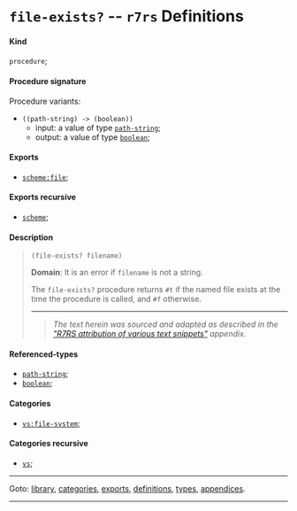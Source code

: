 

<a id='definition__r7rs__file-exists_3f'></a>

# `file-exists?` -- `r7rs` Definitions


<a id='definition__r7rs__file-exists_3f__kind'></a>

#### Kind

`procedure`;


<a id='definition__r7rs__file-exists_3f__procedure-signature'></a>

#### Procedure signature

Procedure variants:
 * `((path-string) -> (boolean))`
   * input: a value of type [`path-string`](../../r7rs/types/path-string.md#type__r7rs__path-string);
   * output: a value of type [`boolean`](../../r7rs/types/boolean.md#type__r7rs__boolean);


<a id='definition__r7rs__file-exists_3f__exports'></a>

#### Exports

 * [`scheme:file`](../../r7rs/exports/scheme_3a_file.md#export__r7rs__scheme_3a_file);


<a id='definition__r7rs__file-exists_3f__exports-recursive'></a>

#### Exports recursive

 * [`scheme`](../../r7rs/exports/scheme.md#export__r7rs__scheme);


<a id='definition__r7rs__file-exists_3f__description'></a>

#### Description

> ````
> (file-exists? filename)
> ````
> 
> 
> **Domain**:  It is an error if `filename` is not a string.
> 
> The `file-exists?` procedure returns
> `#t` if the named file exists at the time the procedure is called,
> and `#f` otherwise.
> 
> 
> ----
> > *The text herein was sourced and adapted as described in the ["R7RS attribution of various text snippets"](../../r7rs/appendices/attribution.md#appendix__r7rs__attribution) appendix.*


<a id='definition__r7rs__file-exists_3f__referenced-types'></a>

#### Referenced-types

 * [`path-string`](../../r7rs/types/path-string.md#type__r7rs__path-string);
 * [`boolean`](../../r7rs/types/boolean.md#type__r7rs__boolean);


<a id='definition__r7rs__file-exists_3f__categories'></a>

#### Categories

 * [`vs:file-system`](../../r7rs/categories/vs_3a_file-system.md#category__r7rs__vs_3a_file-system);


<a id='definition__r7rs__file-exists_3f__categories-recursive'></a>

#### Categories recursive

 * [`vs`](../../r7rs/categories/vs.md#category__r7rs__vs);

----

Goto: [library](../../r7rs/_index.md#library__r7rs), [categories](../../r7rs/categories/_index.md#toc__r7rs__categories), [exports](../../r7rs/exports/_index.md#toc__r7rs__exports), [definitions](../../r7rs/definitions/_index.md#toc__r7rs__definitions), [types](../../r7rs/types/_index.md#toc__r7rs__types), [appendices](../../r7rs/appendices/_index.md#toc__r7rs__appendices).

----

